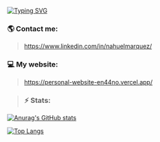 [![Typing SVG](https://readme-typing-svg.herokuapp.com/?&color=8b72af&lines=Welcome+to+my+GitHub)](https://git.io/typing-svg)
### 🌎 Contact me:
> https://www.linkedin.com/in/nahuelmarquez/

### 💻 My website:
> https://personal-website-en44no.vercel.app/

>### ⚡ Stats:


[![Anurag's GitHub stats](https://github-readme-stats.vercel.app/api?username=en44no&show_icons=true&title_color=8b72af&icon_color=8b72af&bg_color=222&text_color=FFF&hide_border=true)](https://github.com/anuraghazra/github-readme-stats)

[![Top Langs](https://github-readme-stats.vercel.app/api/top-langs/?username=en44no&layout=compact&title_color=8b72af&icon_color=8b72af&bg_color=222&text_color=FFF&hide_border=true)](https://github.com/anuraghazra/github-readme-stats)





